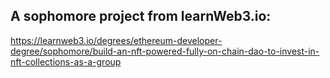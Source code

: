 ## A sophomore project from learnWeb3.io:

https://learnweb3.io/degrees/ethereum-developer-degree/sophomore/build-an-nft-powered-fully-on-chain-dao-to-invest-in-nft-collections-as-a-group